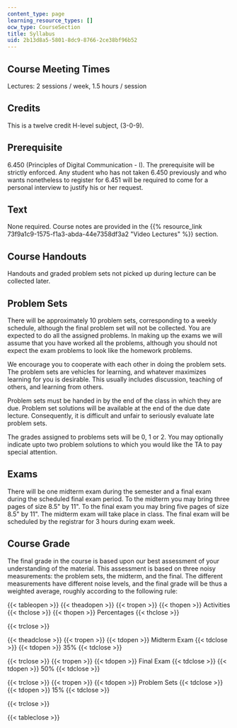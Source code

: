 ```yaml
---
content_type: page
learning_resource_types: []
ocw_type: CourseSection
title: Syllabus
uid: 2b13d8a5-5801-8dc9-8766-2ce38bf96b52
---
```


Course Meeting Times
--------------------

Lectures: 2 sessions / week, 1.5 hours / session

Credits
-------

This is a twelve credit H-level subject, (3-0-9).

Prerequisite
------------

6.450 (Principles of Digital Communication - I). The prerequisite will be strictly enforced. Any student who has not taken 6.450 previously and who wants nonetheless to register for 6.451 will be required to come for a personal interview to justify his or her request.

Text
----

None required. Course notes are provided in the {{% resource_link 73f9a1c9-1575-f1a3-abda-44e7358df3a2 "Video Lectures" %}} section.

Course Handouts
---------------

Handouts and graded problem sets not picked up during lecture can be collected later.

Problem Sets
------------

There will be approximately 10 problem sets, corresponding to a weekly schedule, although the final problem set will not be collected. You are expected to do all the assigned problems. In making up the exams we will assume that you have worked all the problems, although you should not expect the exam problems to look like the homework problems.

We encourage you to cooperate with each other in doing the problem sets. The problem sets are vehicles for learning, and whatever maximizes learning for you is desirable. This usually includes discussion, teaching of others, and learning from others.

Problem sets must be handed in by the end of the class in which they are due. Problem set solutions will be available at the end of the due date lecture. Consequently, it is difficult and unfair to seriously evaluate late problem sets.

The grades assigned to problems sets will be 0, 1 or 2. You may optionally indicate upto two problem solutions to which you would like the TA to pay special attention.

Exams
-----

There will be one midterm exam during the semester and a final exam during the scheduled final exam period. To the midterm you may bring three pages of size 8.5" by 11". To the final exam you may bring five pages of size 8.5" by 11". The midterm exam will take place in class. The final exam will be scheduled by the registrar for 3 hours during exam week.

Course Grade
------------

The final grade in the course is based upon our best assessment of your understanding of the material. This assessment is based on three noisy measurements: the problem sets, the midterm, and the final. The different measurements have different noise levels, and the final grade will be thus a weighted average, roughly according to the following rule:

{{< tableopen >}}
{{< theadopen >}}
{{< tropen >}}
{{< thopen >}}
Activities
{{< thclose >}}
{{< thopen >}}
Percentages
{{< thclose >}}

{{< trclose >}}

{{< theadclose >}}
{{< tropen >}}
{{< tdopen >}}
Midterm Exam
{{< tdclose >}}
{{< tdopen >}}
35%
{{< tdclose >}}

{{< trclose >}}
{{< tropen >}}
{{< tdopen >}}
Final Exam
{{< tdclose >}}
{{< tdopen >}}
50%
{{< tdclose >}}

{{< trclose >}}
{{< tropen >}}
{{< tdopen >}}
Problem Sets
{{< tdclose >}}
{{< tdopen >}}
15%
{{< tdclose >}}

{{< trclose >}}

{{< tableclose >}}
